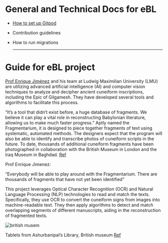 # General and Technical Docs for eBL

- [How to set up Gitpod](gitpod-setup/setup.md)
- Contribution guidelines
- How to run migrations

  -------------------------------------------------------------------------------------------------------
# Guide for eBL project


[Prof Enrique Jiménez](https://www.assyriologie.uni-muenchen.de/personen/professoren/jimenez/index.html) and his team at Ludwig Maximilian University (LMU) are utilizing advanced artificial intelligence (AI) and computer vision techniques to analyze and decipher ancient cuneiform inscriptions, including the Epic of Gilgamesh. They have developed several tools and algorithms to facilitate this process.

“It’s a tool that didn’t exist before, a huge database of fragments. We believe it can play a vital role in reconstructing Babylonian literature, allowing us to make much faster progress.” Aptly named the Fragmentarium, it is designed to piece together fragments of text using systematic, automated methods. The designers expect that the program will also be able to identify and transcribe photos of cuneiform scripts in the future. To date, thousands of additional cuneiform fragments have been photographed in collaboration with the British Museum in London and the Iraq Museum in Baghdad. [Ref](https://www.lmu.de/en/newsroom/news-overview/news/playing-with-the-source-of-world-literature.html)

Prof Enrique Jimenez:

“Everybody will be able to play around with the Fragmentarium. There are thousands of fragments that have not yet been identified”

This project leverages Optical Character Recognition (OCR) and Natural Language Processing (NLP) technologies to read and match the texts. Specifically, they use OCR to convert the cuneiform signs from images into machine-readable text. They then apply algorithms to detect and match overlapping segments of different manuscripts, aiding in the reconstruction of fragmented texts.

![british musem](https://github.com/Melanee-Melanee/eBL-generic-documentation/assets/74653444/470c76b2-5e1f-4134-9ce0-4ed2e3dc5808)

Tablets from Ashurbanipal’s Library, British museum [Ref](https://www.britishmuseum.org/sites/default/files/styles/uncropped_medium/public/2022-07/Ashurbanipal-library-tablets-1000x906.jpg?itok=YDe-Ci1E)



  
